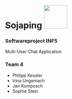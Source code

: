 # Sojaping <img src="https://i.imgur.com/Mu0iUuK.png" width="75">
### Softwareproject INF5
Mutli-User Chat Application
###  Team 4
* Philipp Kessler
*  Irina Ungemach
*  Jan Komposch
*  Sophie Stein

